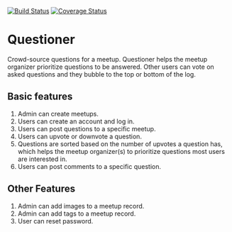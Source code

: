[![Build Status](https://travis-ci.org/a-braham/Questioner.svg?branch=develop)](https://travis-ci.org/a-braham/Questioner) 
[![Coverage Status](https://coveralls.io/repos/github/a-braham/Questioner/badge.svg?branch=master)](https://coveralls.io/github/a-braham/Questioner?branch=master)

# Questioner
Crowd-source questions for a meetup. Questioner helps the meetup organizer prioritize questions to be answered. Other users can vote on asked questions and they bubble to the top or bottom of the log.

## Basic features
1. Admin can create meetups. 
2. Users can create an account and log in. 
3. Users can post questions to a specific meetup. 
4. Users can upvote or downvote a question. 
5. Questions are sorted based on the number of upvotes a question has, which helps the meetup organizer(s) to prioritize questions most users are interested in. 
6. Users can post comments to a specific question. 

## Other Features 
1. Admin can add images to a meetup record. 
2. Admin can add tags to a meetup record. 
3. User can reset password.
